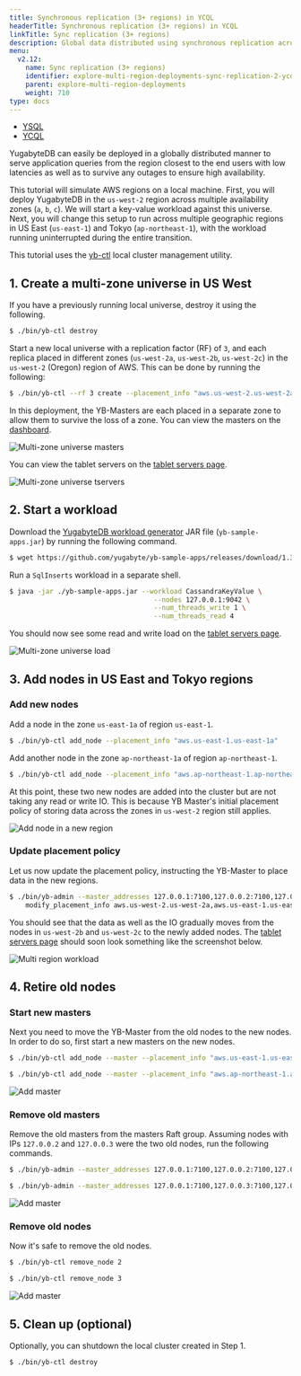 ```yaml
---
title: Synchronous replication (3+ regions) in YCQL
headerTitle: Synchronous replication (3+ regions) in YCQL
linkTitle: Sync replication (3+ regions)
description: Global data distributed using synchronous replication across regions in YCQL.
menu:
  v2.12:
    name: Sync replication (3+ regions)
    identifier: explore-multi-region-deployments-sync-replication-2-ycql
    parent: explore-multi-region-deployments
    weight: 710
type: docs
---
```


<ul class="nav nav-tabs-alt nav-tabs-yb">

  <li >
    <a href="../synchronous-replication-ysql/" class="nav-link">
      <i class="icon-postgres" aria-hidden="true"></i>
      YSQL
    </a>
  </li>

  <li >
    <a href="../synchronous-replication-ycql/" class="nav-link active">
      <i class="icon-cassandra" aria-hidden="true"></i>
      YCQL
    </a>
  </li>

</ul>

YugabyteDB can easily be deployed in a globally distributed manner to serve application queries from the region closest to the end users with low latencies as well as to survive any outages to ensure high availability.

This tutorial will simulate AWS regions on a local machine. First, you will deploy YugabyteDB in the `us-west-2` region across multiple availability zones (`a`, `b`, `c`). We will start a key-value workload against this universe. Next, you will change this setup to run across multiple geographic regions in US East (`us-east-1`) and Tokyo (`ap-northeast-1`), with the workload running uninterrupted during the entire transition.

This tutorial uses the [yb-ctl](../../../admin/yb-ctl) local cluster management utility.

## 1. Create a multi-zone universe in US West

If you have a previously running local universe, destroy it using the following.

```sh
$ ./bin/yb-ctl destroy
```

Start a new local universe with a replication factor (RF) of `3`, and each replica placed in different zones (`us-west-2a`, `us-west-2b`, `us-west-2c`) in the `us-west-2` (Oregon) region of AWS. This can be done by running the following:

```sh
$ ./bin/yb-ctl --rf 3 create --placement_info "aws.us-west-2.us-west-2a,aws.us-west-2.us-west-2b,aws.us-west-2.us-west-2c"
```

In this deployment, the YB-Masters are each placed in a separate zone to allow them to survive the loss of a zone. You can view the masters on the [dashboard](http://localhost:7000/).

![Multi-zone universe masters](/images/ce/online-reconfig-multi-zone-masters.png)

You can view the tablet servers on the [tablet servers page](http://localhost:7000/tablet-servers).

![Multi-zone universe tservers](/images/ce/online-reconfig-multi-zone-tservers.png)

## 2. Start a workload

Download the [YugabyteDB workload generator](https://github.com/yugabyte/yb-sample-apps) JAR file (`yb-sample-apps.jar`) by running the following command.

```sh
$ wget https://github.com/yugabyte/yb-sample-apps/releases/download/1.3.9/yb-sample-apps.jar?raw=true -O yb-sample-apps.jar
```

Run a `SqlInserts` workload in a separate shell.

```sh
$ java -jar ./yb-sample-apps.jar --workload CassandraKeyValue \
                                    --nodes 127.0.0.1:9042 \
                                    --num_threads_write 1 \
                                    --num_threads_read 4
```

You should now see some read and write load on the [tablet servers page](http://localhost:7000/tablet-servers).

![Multi-zone universe load](/images/ce/online-reconfig-multi-zone-load.png)

## 3. Add nodes in US East and Tokyo regions

### Add new nodes

Add a node in the zone `us-east-1a` of region `us-east-1`.

```sh
$ ./bin/yb-ctl add_node --placement_info "aws.us-east-1.us-east-1a"
```

Add another node in the zone `ap-northeast-1a` of region `ap-northeast-1`.

```sh
$ ./bin/yb-ctl add_node --placement_info "aws.ap-northeast-1.ap-northeast-1a"
```

At this point, these two new nodes are added into the cluster but are not taking any read or write IO. This is because  YB Master's initial placement policy of storing data across the zones in `us-west-2` region still applies.

![Add node in a new region](/images/ce/online-reconfig-add-regions-no-load.png)

### Update placement policy

Let us now update the placement policy, instructing the YB-Master to place data in the new regions.

```sh
$ ./bin/yb-admin --master_addresses 127.0.0.1:7100,127.0.0.2:7100,127.0.0.3:7100 \
    modify_placement_info aws.us-west-2.us-west-2a,aws.us-east-1.us-east-1a,aws.ap-northeast-1.ap-northeast-1a 3
```

You should see that the data as well as the IO gradually moves from the nodes in `us-west-2b` and `us-west-2c` to the newly added nodes. The [tablet servers page](http://localhost:7000/tablet-servers) should soon look something like the screenshot below.

![Multi region workload](/images/ce/online-reconfig-multi-region-load.png)

## 4. Retire old nodes

### Start new masters

Next you need to move the YB-Master from the old nodes to the new nodes. In order to do so, first start a new masters on the new nodes.

```sh
$ ./bin/yb-ctl add_node --master --placement_info "aws.us-east-1.us-east-1a"
```

```sh
$ ./bin/yb-ctl add_node --master --placement_info "aws.ap-northeast-1.ap-northeast-1a"
```

![Add master](/images/ce/online-reconfig-add-masters.png)

### Remove old masters

Remove the old masters from the masters Raft group. Assuming nodes with IPs `127.0.0.2` and `127.0.0.3` were the two old nodes, run the following commands.

```sh
$ ./bin/yb-admin --master_addresses 127.0.0.1:7100,127.0.0.2:7100,127.0.0.3:7100,127.0.0.4:7100,127.0.0.5:7100 change_master_config REMOVE_SERVER 127.0.0.2 7100
```

```sh
$ ./bin/yb-admin --master_addresses 127.0.0.1:7100,127.0.0.3:7100,127.0.0.4:7100,127.0.0.5:7100 change_master_config REMOVE_SERVER 127.0.0.3 7100
```

![Add master](/images/ce/online-reconfig-remove-masters.png)

### Remove old nodes

Now it's safe to remove the old nodes.

```sh
$ ./bin/yb-ctl remove_node 2
```

```sh
$ ./bin/yb-ctl remove_node 3
```

![Add master](/images/ce/online-reconfig-remove-nodes.png)

## 5. Clean up (optional)

Optionally, you can shutdown the local cluster created in Step 1.

```sh
$ ./bin/yb-ctl destroy
```
